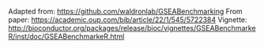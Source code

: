 Adapted from: https://github.com/waldronlab/GSEABenchmarking
From paper: https://academic.oup.com/bib/article/22/1/545/5722384
Vignette: http://bioconductor.org/packages/release/bioc/vignettes/GSEABenchmarkeR/inst/doc/GSEABenchmarkeR.html
